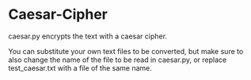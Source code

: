 # Caesar-Cipher

caesar.py encrypts the text with a caesar cipher.

You can substitute your own text files to be converted, but make sure to also change the name of the file to be read in caesar.py, 
or replace test_caesar.txt with a file of the same name.
